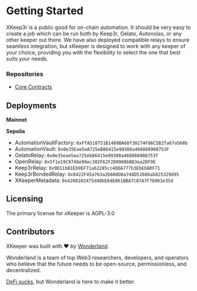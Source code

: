 # Getting Started

XKeep3r is a public good for on-chain automation. It should be very easy to create a job which can be run both by Keep3r, Gelato, Autonolas, or any other keeper out there. We have also deployed compatible relays to ensure seamless integration, but xKeeper is designed to work with any keeper of your choice, providing you with the flexibility to select the one that best suits your needs.

### Repositories

- [Core Contracts](https://github.com/defi-wonderland/xkeeper-core)

## Deployments

<!-- TODO: List all contracts here -->

**Mainnet**

**Sepolia**

- AutomationVaultFactory: `0xFfA518751B1489BA60f30274F86C5B2fa67a568b`
- AutomationVault: `0x0e35Eae5eA725eB86415e99308a460888908753F`
- GelatoRelay: `0x0e35eae5ea725eb86415e99308a460888908753f`
- OpenRelay: `0x5f1e19C9748e99ec382F62F2D0988bB83ea2DF9E`
- Keep3rRelay: `0x9D11bB1Eb9EF71a62285cc4DDA777b3EbEb80F71`
- Keep3rBondedRelay: `0x8422F45a763a2b608D8a748D52886ab825329d95`
- XKeeperMetadata: `0x4208102475d40bE64E8610BA7C87A7F7b961e35d`

## Licensing

The primary license for xKeeper is AGPL-3.0

## Contributors

XKeeper was built with ❤️ by [Wonderland](https://defi.sucks).

Wonderland is a team of top Web3 researchers, developers, and operators who believe that the future needs to be open-source, permissionless, and decentralized.

[DeFi sucks](https://defi.sucks), but Wonderland is here to make it better.
